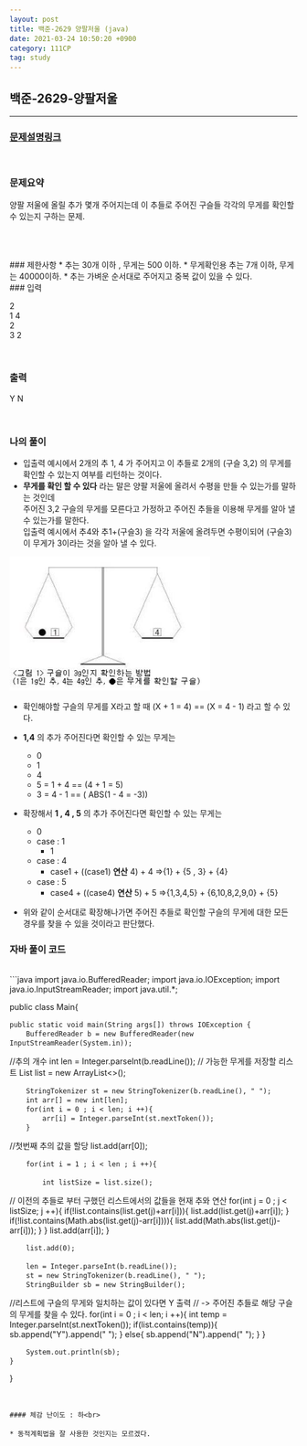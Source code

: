 ```yaml
---
layout: post
title: 백준-2629 양팔저울 (java)
date: 2021-03-24 10:50:20 +0900
category: 111CP
tag: study
---
```


## 백준-2629-양팔저울

---
### [문제설명링크   ](https://www.acmicpc.net/problem/2629)
<br>  

### 문제요약
양팔 저울에 올릴 추가 몇개 주어지는데 이 추들로 주어진 구슬들 각각의 무게를 확인할 수 있는지 구하는 문제.

<br>  

 
<br>



<br>
### 제한사항
* 추는 30개 이하 , 무게는 500 이하.
* 무게확인용 추는 7개 이하, 무게는 40000이하.
* 추는 가벼운 순서대로 주어지고 중복 값이 있을 수 있다.
  
<br>
### 입력

2<br>
1 4<br>
2<br>
3 2<br>


<br>
  

### 출력  

Y N


<br>

### 나의 풀이<br>  
  
* 입출력 예시에서 2개의 추 1, 4 가 주어지고 이 추들로 2개의 (구슬 3,2) 의 무게를 확인할 수 있는지 여부를 리턴하는 것이다.
* **무게를 확인 할 수 있다** 라는 말은 양팔 저울에 올려서 수평을 만들 수 있는가를 말하는 것인데<br>
주어진 3,2 구슬의 무게를 모른다고 가정하고 주어진 추들을 이용해 무게를 알아 낼 수 있는가를 말한다. <br>
입출력 예시에서 추4와 추1+(구슬3) 을 각각 저울에 올려두면 수평이되어 (구슬3)이 무게가 3이라는 것을 알아 낼 수 있다.<br>
  
![](/assets/img/2629.PNG)

* 확인해야할 구슬의 무게를 X라고 할 때 (X + 1 = 4)  ==  (X = 4 - 1) 라고 할 수 있다.
* **1,4** 의 추가 주어진다면 확인할 수 있는 무게는
	* 0
	* 1
	* 4
	* 5 = 1 + 4  == (4 + 1 = 5)
	* 3 = 4 - 1   == ( ABS(1 - 4 = -3))<br>  

* 확장해서 **1 , 4 , 5** 의 추가 주어진다면 확인할 수 있는 무게는
	* 0
	* case : 1
		* 1 
	* case : 4
		* case1 + ((case1) **연산** 4) + 4  =>{1} +  {5 , 3} + {4}
	* case : 5
		* case4 + ((case4) **연산** 5) + 5  =>{1,3,4,5} + {6,10,8,2,9,0} + {5}  

* 위와 같이 순서대로 확장해나가면 주어진 추들로 확인할 구슬의 무게에 대한 모든 경우를 찾을 수 있을 것이라고 판단했다.


### 자바 풀이 코드  

<br>
```java
import java.io.BufferedReader;
import java.io.IOException;
import java.io.InputStreamReader;
import java.util.*;

public class Main{

    public static void main(String args[]) throws IOException {
        BufferedReader b = new BufferedReader(new InputStreamReader(System.in));

//추의 개수
        int len = Integer.parseInt(b.readLine());
// 가능한 무게를 저장할 리스트
        List<Integer> list = new ArrayList<>();

        StringTokenizer st = new StringTokenizer(b.readLine(), " ");
        int arr[] = new int[len];
        for(int i = 0 ; i < len; i ++){
            arr[i] = Integer.parseInt(st.nextToken());
        }
//첫번째 추의 값을 할당
        list.add(arr[0]);


        for(int i = 1 ; i < len ; i ++){

            int listSize = list.size();
// 이전의 추들로 부터 구했던 리스트에서의 값들을 현재 추와 연산
            for(int j = 0 ; j < listSize; j ++){
                if(!list.contains(list.get(j)+arr[i])){
                    list.add(list.get(j)+arr[i]);
                }
                if(!list.contains(Math.abs(list.get(j)-arr[i]))){
                    list.add(Math.abs(list.get(j)-arr[i]));
                }
            }
            list.add(arr[i]);
        }


        list.add(0);

        len = Integer.parseInt(b.readLine());
        st = new StringTokenizer(b.readLine(), " ");
        StringBuilder sb = new StringBuilder();

//리스트에 구슬의 무게와 일치하는 값이 있다면 Y 출력
// -> 주어진 추들로 해당 구슬의 무게를 찾을 수 있다.
        for(int i = 0 ; i < len; i ++){
            int temp = Integer.parseInt(st.nextToken());
            if(list.contains(temp)){
                sb.append("Y").append(" ");
            }
            else{
                sb.append("N").append(" ");
            }
        }

        System.out.println(sb);
    }
}


```


#### 체감 난이도 : 하<br> 
 
* 동적계획법을 잘 사용한 것인지는 모르겠다.